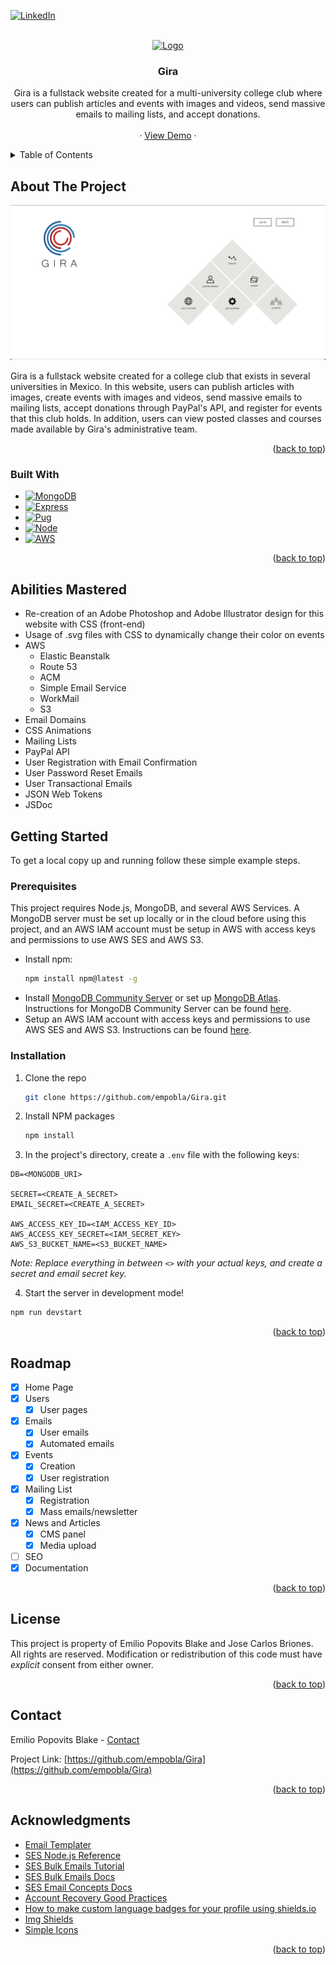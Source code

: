 <!-- Improved compatibility of back to top link: See: https://github.com/othneildrew/Best-README-Template/pull/73 -->
<a name="readme-top"></a>
<!--
*** Thanks for checking out the Best-README-Template. If you have a suggestion
*** that would make this better, please fork the repo and create a pull request
*** or simply open an issue with the tag "enhancement".
*** Don't forget to give the project a star!
*** Thanks again! Now go create something AMAZING! :D
-->



<!-- PROJECT SHIELDS -->
<!--
*** I'm using markdown "reference style" links for readability.
*** Reference links are enclosed in brackets [ ] instead of parentheses ( ).
*** See the bottom of this document for the declaration of the reference variables
*** for contributors-url, forks-url, etc. This is an optional, concise syntax you may use.
*** https://www.markdownguide.org/basic-syntax/#reference-style-links
-->
[![LinkedIn][linkedin-shield]][linkedin-url]



<!-- PROJECT LOGO -->
<br />
<div align="center">
  <a href="https://github.com/empobla/Gira">
    <img src="public/images/logos/only-logo.svg" alt="Logo" width="80" height="80">
  </a>

<h3 align="center">Gira</h3>

  <p align="center">
    Gira is a fullstack website created for a multi-university college club where users can publish articles and events with images and videos, send massive emails to mailing lists, and accept donations.
    <br />
    <br />
    ·
    <a href="https://gira.demo.emilioppv.com">View Demo</a>
    ·
  </p>
</div>



<!-- TABLE OF CONTENTS -->
<details>
  <summary>Table of Contents</summary>
  <ol>
    <li>
      <a href="#about-the-project">About The Project</a>
      <ul>
        <li><a href="#built-with">Built With</a></li>
      </ul>
    </li>
    <li><a href="#abilities-mastered">Abilities Mastered</a></li>
    <li>
      <a href="#getting-started">Getting Started</a>
      <ul>
        <li><a href="#prerequisites">Prerequisites</a></li>
        <li><a href="#installation">Installation</a></li>
      </ul>
    </li>
    <li><a href="#roadmap">Roadmap</a></li>
    <li><a href="#license">License</a></li>
    <li><a href="#contact">Contact</a></li>
    <li><a href="#acknowledgments">Acknowledgments</a></li>
  </ol>
</details>



<!-- ABOUT THE PROJECT -->
## About The Project

[![Gira Screen Shot][product-screenshot]](https://gira.demo.emilioppv.com)

Gira is a fullstack website created for a college club that exists in several universities in Mexico. In this website, users can publish articles with images, create events with images and videos, send massive emails to mailing lists, accept donations through PayPal's API, and register for events that this club holds. In addition, users can view posted classes and courses made available by Gira's administrative team.

<p align="right">(<a href="#readme-top">back to top</a>)</p>



### Built With

* [![MongoDB][MongoDB]][Mongo-url]
* [![Express][Express.js]][Express-url]
* [![Pug][Pug.js]][Pug-url]
* [![Node][Node.js]][Node-url]
* [![AWS][AWS]][AWS-url]

<p align="right">(<a href="#readme-top">back to top</a>)</p>



<!-- ABILITIES MASTERED -->
## Abilities Mastered

- Re-creation of an Adobe Photoshop and Adobe Illustrator design for this website with CSS (front-end)
- Usage of .svg files with CSS to dynamically change their color on events
- AWS
    - Elastic Beanstalk
    - Route 53
    - ACM
    - Simple Email Service
    - WorkMail
    - S3
- Email Domains
- CSS Animations
- Mailing Lists
- PayPal API
- User Registration with Email Confirmation
- User Password Reset Emails
- User Transactional Emails
- JSON Web Tokens
- JSDoc
<!-- GETTING STARTED -->
## Getting Started

To get a local copy up and running follow these simple example steps.

### Prerequisites

This project requires Node.js, MongoDB, and several AWS Services. A MongoDB server must be set up locally or in the cloud before using this project, and an AWS IAM account must be setup in AWS with access keys and permissions to use AWS SES and AWS S3.
* Install npm:
  ```sh
  npm install npm@latest -g
  ```
* Install [MongoDB Community Server][MongoDB-community-url] or set up [MongoDB Atlas][MongoDB-atlas-url]. Instructions for MongoDB Community Server can be found [here][MongoDB-instructions-url].
* Setup an AWS IAM account with access keys and permissions to use AWS SES and AWS S3. Instructions can be found [here][IAM-instructions-url].

### Installation

1. Clone the repo
   ```sh
   git clone https://github.com/empobla/Gira.git
   ```
2. Install NPM packages
   ```sh
   npm install
   ```
3. In the project's directory, create a `.env` file with the following keys:
  ```text
  DB=<MONGODB_URI>

  SECRET=<CREATE_A_SECRET>
  EMAIL_SECRET=<CREATE_A_SECRET>
  
  AWS_ACCESS_KEY_ID=<IAM_ACCESS_KEY_ID>
  AWS_ACCESS_KEY_SECRET=<IAM_SECRET_KEY>
  AWS_S3_BUCKET_NAME=<S3_BUCKET_NAME>
  ```
  _Note: Replace everything in between `<>` with your actual keys, and create a secret and email secret key._

4. Start the server in development mode!
  ```sh
  npm run devstart
  ```

<p align="right">(<a href="#readme-top">back to top</a>)</p>



<!-- ROADMAP -->
## Roadmap

- [x] Home Page
- [x] Users
    - [x] User pages
- [x] Emails
    - [x] User emails
    - [x] Automated emails
- [x] Events
    - [x] Creation
    - [x] User registration
- [x] Mailing List
    - [x] Registration
    - [x] Mass emails/newsletter
- [x] News and Articles
    - [x] CMS panel
    - [x] Media upload
- [ ] SEO
- [x] Documentation

<p align="right">(<a href="#readme-top">back to top</a>)</p>



<!-- LICENSE -->
## License

This project is property of Emilio Popovits Blake and Jose Carlos Briones. All rights are reserved. Modification or redistribution of this code must have _explicit_ consent from either owner.

<p align="right">(<a href="#readme-top">back to top</a>)</p>



<!-- CONTACT -->
## Contact

Emilio Popovits Blake - [Contact](https://emilioppv.com/contact)

Project Link: [https://github.com/empobla/Gira](https://github.com/empobla/Gira)

<p align="right">(<a href="#readme-top">back to top</a>)</p>



<!-- ACKNOWLEDGMENTS -->
## Acknowledgments

* [Email Templater][Email-templater-url]
* [SES Node.js Reference][SES-Node-Reference-url]
* [SES Bulk Emails Tutorial][SES-Bulk-Tutorial-url]
* [SES Bulk Emails Docs][SES-Bulk-Docs-url]
* [SES Email Concepts Docs][SES-Email-Concepts-url]
* [Account Recovery Good Practices][Auth-Recovery-Good-Practices-url]
* [How to make custom language badges for your profile using shields.io][Medium-url]
* [Img Shields](https://shields.io)
* [Simple Icons](https://simpleicons.org)

<p align="right">(<a href="#readme-top">back to top</a>)</p>



<!-- MARKDOWN LINKS & IMAGES -->
<!-- https://www.markdownguide.org/basic-syntax/#reference-style-links -->
[linkedin-shield]: https://img.shields.io/badge/-LinkedIn-black.svg?style=for-the-badge&logo=linkedin&colorB=555
[linkedin-url]: https://linkedin.com/in/emilio-popovits

[product-screenshot]: README/images/thumbnail.png

[MongoDB]: https://img.shields.io/badge/mongodb-ffffff?style=for-the-badge&logo=mongodb&logoColor=47a248
[Mongo-url]: https://www.mongodb.com/
[Express.js]: https://img.shields.io/badge/express-000000?style=for-the-badge&logo=express&logoColor=ffffff
[Express-url]: https://expressjs.com/
[Pug.js]: https://img.shields.io/badge/pug.js-a86454?style=for-the-badge&logo=pug&logoColor=000000
[Pug-url]: https://pugjs.org
[Node.js]: https://img.shields.io/badge/node.js-090c15?style=for-the-badge&logo=nodedotjs&logoColor=339933
[Node-url]: https://nodejs.org
[AWS]: https://img.shields.io/badge/aws-232f3e?style=for-the-badge&logo=amazonaws&logoColor=ff9900
[AWS-url]: https://aws.amazon.com

[MongoDB-community-url]: https://www.mongodb.com/try/download/community
[MongoDB-atlas-url]: https://www.mongodb.com/atlas/database
[MongoDB-instructions-url]: https://www.mongodb.com/docs/manual/administration/install-community
[IAM-instructions-url]: https://docs.aws.amazon.com/IAM/latest/UserGuide/id_users_create.html

[Medium-url]: https://javascript.plainenglish.io/how-to-make-custom-language-badges-for-your-profile-using-shields-io-d2aeaf016b6b
[Email-templater-url]: https://beefree.io/editor/?template=empty
[SES-Node-Reference-url]: https://docs.aws.amazon.com/sdk-for-javascript/v2/developer-guide/ses-examples-sending-email.html
[SES-Bulk-Tutorial-url]: https://pandeysoni.medium.com/how-can-we-use-amazon-ses-template-to-send-email-in-node-js-fb162bd8152e
[SES-Bulk-Docs-url]: https://aws.amazon.com/blogs/messaging-and-targeting/introducing-email-templates-and-bulk-sending
[SES-Email-Concepts-url]: https://docs.aws.amazon.com/ses/latest/DeveloperGuide/send-email-concepts-process.html
[Auth-Recovery-Good-Practices-url]: https://aritic.com/blog/aritic-mail/best-practices-to-handle-password-reset-emails